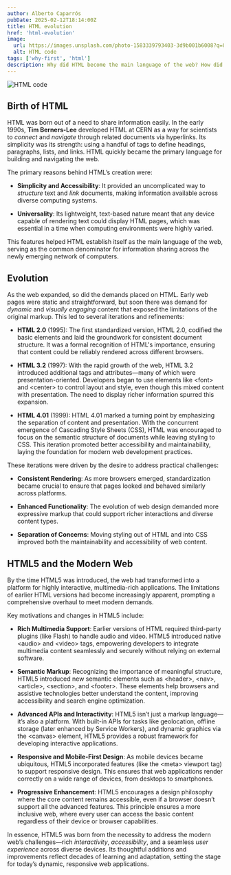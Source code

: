 ```yaml
---
author: Alberto Caparrós
pubDate: 2025-02-12T18:14:00Z
title: HTML evolution
href: 'html-evolution'
image:
  url: https://images.unsplash.com/photo-1583339793403-3d9b001b6008?q=80&w=350
  alt: HTML code
tags: ['why-first', 'html']
description: Why did HTML become the main language of the web? How did it evolve to optimize its efficiency and facilitate the development of modern web pages?
---
```


![HTML code](https://images.unsplash.com/photo-1583339793403-3d9b001b6008?q=80&w=350)

## Birth of HTML

HTML was born out of a need to share information easily. In the early 1990s, **Tim Berners-Lee** developed HTML at CERN as a way for scientists to _connect_ and _navigate_ through related documents via hyperlinks. Its simplicity was its strength: using a handful of tags to define headings, paragraphs, lists, and links. HTML quickly became the primary language for building and navigating the web.

The primary reasons behind HTML’s creation were:

- **Simplicity and Accessibility**: It provided an uncomplicated way to _structure_ text and _link_ documents, making information available across diverse computing systems.

- **Universality**: Its lightweight, text-based nature meant that any device capable of rendering text could display HTML pages, which was essential in a time when computing environments were highly varied.

This features helped HTML establish itself as the main language of the web, serving as the common denominator for information sharing across the newly emerging network of computers.

## Evolution

As the web expanded, so did the demands placed on HTML. Early web pages were static and straightforward, but soon there was demand for _dynamic_ and _visually engaging_ content that exposed the limitations of the original markup. This led to several iterations and refinements:

- **HTML 2.0** (1995):
  The first standardized version, HTML 2.0, codified the basic elements and laid the groundwork for consistent document structure. It was a formal recognition of HTML's importance, ensuring that content could be reliably rendered across different browsers.

- **HTML 3.2** (1997):
  With the rapid growth of the web, HTML 3.2 introduced additional tags and attributes—many of which were presentation-oriented. Developers began to use elements like &lt;font&gt; and &lt;center&gt; to control layout and style, even though this mixed content with presentation. The need to display richer information spurred this expansion.

- **HTML 4.01** (1999):
  HTML 4.01 marked a turning point by emphasizing the separation of content and presentation. With the concurrent emergence of Cascading Style Sheets (CSS), HTML was encouraged to focus on the semantic structure of documents while leaving styling to CSS. This iteration promoted better accessibility and maintainability, laying the foundation for modern web development practices.

These iterations were driven by the desire to address practical challenges:

- **Consistent Rendering**: As more browsers emerged, standardization became crucial to ensure that pages looked and behaved similarly across platforms.

- **Enhanced Functionality**: The evolution of web design demanded more expressive markup that could support richer interactions and diverse content types.

- **Separation of Concerns**: Moving styling out of HTML and into CSS improved both the maintainability and accessibility of web content.

## HTML5 and the Modern Web

By the time HTML5 was introduced, the web had transformed into a platform for highly interactive, multimedia-rich applications. The limitations of earlier HTML versions had become increasingly apparent, prompting a comprehensive overhaul to meet modern demands.

Key motivations and changes in HTML5 include:

- **Rich Multimedia Support**:
  Earlier versions of HTML required third-party plugins (like Flash) to handle audio and video. HTML5 introduced native &lt;audio&gt; and &lt;video&gt; tags, empowering developers to integrate multimedia content seamlessly and securely without relying on external software.

- **Semantic Markup**:
  Recognizing the importance of meaningful structure, HTML5 introduced new semantic elements such as &lt;header&gt;, &lt;nav&gt;, &lt;article&gt;, &lt;section&gt;, and &lt;footer&gt;. These elements help browsers and assistive technologies better understand the content, improving accessibility and search engine optimization.

- **Advanced APIs and Interactivity**:
  HTML5 isn’t just a markup language—it’s also a platform. With built-in APIs for tasks like geolocation, offline storage (later enhanced by Service Workers), and dynamic graphics via the &lt;canvas&gt; element, HTML5 provides a robust framework for developing interactive applications.

- **Responsive and Mobile-First Design**:
  As mobile devices became ubiquitous, HTML5 incorporated features (like the &lt;meta&gt; viewport tag) to support responsive design. This ensures that web applications render correctly on a wide range of devices, from desktops to smartphones.

- **Progressive Enhancement**:
  HTML5 encourages a design philosophy where the core content remains accessible, even if a browser doesn’t support all the advanced features. This principle ensures a more inclusive web, where every user can access the basic content regardless of their device or browser capabilities.

In essence, HTML5 was born from the necessity to address the modern web’s challenges—rich _interactivity_, _accessibility_, and a seamless _user experience_ across diverse devices. Its thoughtful additions and improvements reflect decades of learning and adaptation, setting the stage for today’s dynamic, responsive web applications.
